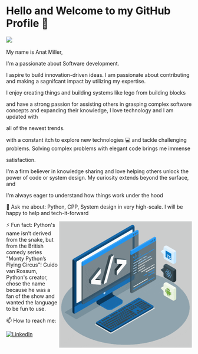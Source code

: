 # Hello and Welcome to my GitHub Profile 👋

![](https://komarev.com/ghpvc/?username=anatmiller&color=green&style=flat-square)


My name is Anat Miller,

I'm a passionate about Software development. 

I aspire to build innovation-driven ideas. I am passionate about contributing and making a sagnifcant impact by utilizing my expertise.

I enjoy creating things and building systems like lego from building blocks

and have a strong passion for assisting others in grasping complex software concepts and expanding their knowledge, I love technology and I am updated with 

all of the newest trends.

with a constant itch to explore new technologies 💻 and tackle challenging problems. Solving complex problems with elegant code brings me immense 

satisfaction.

I'm a firm believer in knowledge sharing and love helping others unlock the power of code or system design.  My curiosity extends beyond the surface, and 

I'm always eager to understand how things work under the hood 

💬 Ask me about: 
     Python, CPP, System design in very high-scale.
     I will be happy to help and tech-it-forward 


<img align="right" alt="GIF" src="https://raw.githubusercontent.com/SamuvelRaja/SamuvelRaja/main/techstack.gif" width="360px"/>
  

⚡ Fun fact: Python's name isn’t derived from the snake, but from the British comedy series "Monty Python’s Flying Circus"! Guido van Rossum, Python's creator, chose the name because he was a fan of the show and wanted the language to be fun to use.



📫 How to reach me:

[![LinkedIn](https://img.shields.io/badge/LinkedIn-0077B5?style=flat-square&logo=linkedin&logoColor=white)](https://www.linkedin.com/in/anatmiller)


<!--
**anatmiller/anatmiller** is a ✨ _special_ ✨ repository because its `README.md` (this file) appears on your GitHub profile.

Here are some ideas to get you started:

- 🔭 I’m currently working on ...
- 🌱 I’m currently learning ...
- 👯 I’m looking to collaborate on ...
- 🤔 I’m looking for help with ...
- 💬 Ask me about ...
- 📫 How to reach me: ...
- 😄 Pronouns: ...
- ⚡ Fun fact: ...
-->
